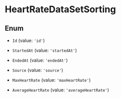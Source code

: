 # HeartRateDataSetSorting

## Enum


* `Id` (value: `'id'`)

* `StartedAt` (value: `'startedAt'`)

* `EndedAt` (value: `'endedAt'`)

* `Source` (value: `'source'`)

* `MaxHeartRate` (value: `'maxHeartRate'`)

* `AverageHeartRate` (value: `'averageHeartRate'`)

